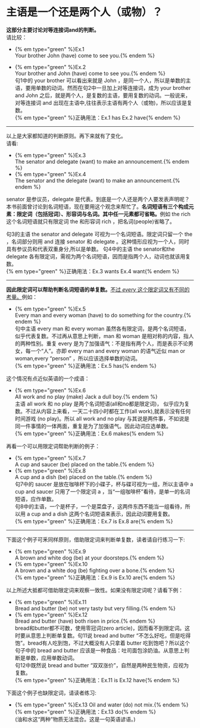 # 主语是一个还是两个人（或物）？

<b>这部分主要讨论对等**连接词and**的判断。</b>  
请比较：

- {% em type="green" %}Ex.1   
Your brother John (have) come to see you.{% endem %}  

- {% em type="green" %}Ex.2   
Your brother and John (have) come to see you.{% endem %}  
句1中的 your brother 可以看出来就是 John ，是同一个人，所以是单数的主语，要用单数的动词。然而在句2中一旦加上对等连接词，成为 your brother and John 之后，就是两个人，是复数的主语，要用复数的动词。一般说来，对等连接词 and 出现在主语中,往往表示主语有两个人（或物)，所以应该是复数。  
{% em type="green" %}正确用法：Ex.1 has  Ex.2 have{% endem %}  


---


以上是大家都知道的判断原则。再下来就有了变化。  
请看:  
- {% em type="green" %}Ex.3   
The senator and delegate (want) to make an announcement.{% endem %}  
- {% em type="green" %}Ex.4   
The senator and the delegate (want) to make an announcement.{% endem %}  

senator 是参议员，delegate  是代表。到底是一个人还是两个人要发表声明呢？本书前面曾讨论到名词短语，现在要用这个观念来帮忙了。<b>**名词短语**有三个构成元素：**限定词**（包括冠词）、**形容词**与**名词**。其中任一元素都可省略。</b>例如 the rich 这个名词短语就只有限定词 the 和形容词 rich ，把名词(people)省略了。  

句3的主语 the senator and delegate 可视为一个名词短语。限定词只留一个 the ，名词部分则用 and 连接 senator 和 delegate 。这种情形应视为一个人，同时具有参议员和代表双重身分,所以是单数。
句4中的主语 the senator和the delegate 各有限定词，需视为两个名词短语，因而是指两个人，动词也就该用复数。  
{% em type="green" %}正确用法：Ex.3 wants   Ex.4 want{% endem %}  


---


<b>因此**限定词**可以帮助判断**名词短语的单复数**。</b><u>不过 <em>every</em> 这个限定词又有不同的考量。</u>例如：  

- {% em type="green" %}Ex.5   
Every man and every woman (have) to do something for the country.{% endem %}  
句中主语 every man 和 every woman 虽然各有限定词，是两个名词短语，似乎代表复数。不过再从意思上判断，man 和 woman 是相对称的内容，指人的两种性别。重复 every 是为了加强语气：不是指有两个人，而是表示不论男女，每一个“人”。亦即 every man and every woman 的语气近似 man or woman,every “person” ，所以应该选择单数的动词。  
{% em type="green" %}正确用法：Ex.5 has{% endem %}  

这个情况有点近似英语的一个成语：  
- {% em type="green" %}Ex.6  
All work and no play (make) Jack a dull boy.{% endem %}  
主语 all work 和 no play 是两个名词短语(all和no都是限定词)， 似乎应为复数。不过从内容上来看，一天二十四小时都在工作(all work),就表示没有任何时间游戏 (no play)。所以 all work and no play  与其说是两件事，不如说是同一件事情的一体两面，重复是为了加强语气。因此动词应选单数。  
{% em type="green" %}正确用法：Ex.6 makes{% endem %}  

再看一个可以用限定词帮助判断的例子：  

- {% em type="green" %}Ex.7  
A cup and saucer (be) placed on the table.{% endem %}  
- {% em type="green" %}Ex.8  
A cup and a dish (be) placed on the table.{% endem %}  
句7中的 saucer 是放在咖啡杯下的小碟子，杯与碟可视为一组，所以主语中 a cup and saucer 只用了一个限定词 a ，当“一组咖啡杯”看待，是单一的名词短语，应作单数。  
句8中的主语，一个是杯子，一个是菜盘子，这两件东西不能当一组看待，所以用 a cup and a dish 这两个名词短语来表示，因此动词要用复数。  
{% em type="green" %}正确用法：Ex.7 is   Ex.8 are{% endem %}  


---


下面这个例子可釆同样原则，借助限定词来判断单复数，读者请自行练习一下:  

- {% em type="green" %}Ex.9  
A brown and white dog (be) at your doorsteps.{% endem %}  
- {% em type="green" %}Ex.10  
A brown and a white dog (be) fighting over a bone.{% endem %}  
{% em type="green" %}正确用法：Ex.9 is Ex.10 are{% endem %}  

以上所述大抵都可借助限定词来观察一致性。如果没有限定词呢？请看下例：  

- {% em type="green" %}Ex.11  
Bread and butter (be) not very tasty but very filling.{% endem %}  
- {% em type="green" %}Ex.12  
Bread and butter (have) both risen in price.{% endem %}  
bread和butter都不可数，使用零冠词(zero article)，因而看不到限定词。这时要从意思上判断单复数。句11说 bread and butter  “不怎么好吃，但是吃得饱”。bread有人吃到饱，不过大概没有人只拿着 butter 吃到饱吧？所以这个句子中的 bread and butter 应该是一种食品：吐司面包涂奶油。从意思上判断是单数，应用单数动词。  
句12中既然说 bread and butter “双双涨价”，自然是两种民生物资，应视为复数。  
{% em type="green" %}正确用法：Ex.11 is   Ex.12 have{% endem %}  

下面这个例子也缺限定词，请读者练习:  
- {% em type="green" %}Ex.13 Oil and water (do) not mix.{% endem %}  
{% em type="green" %}正确用法：Ex.13 do{% endem %}  
(油和水这“两种”物质无法混合。这是一句英语谚语。)